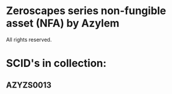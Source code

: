 # Zeroscapes series non-fungible asset (NFA) by Azylem

All rights reserved.

# SCID's in collection:

## AZYZS0013
